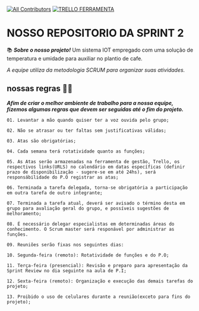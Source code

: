 [![All Contributors](https://img.shields.io/badge/contributors_sprint_2-6-orange.svg?style=flat-square)](#contributors)
[![TRELLO FERRAMENTA](https://img.shields.io/badge/-trello-blue)](https://trello.com/b/1c55RnRI/sprint2)
# NOSSO REPOSITORIO DA SPRINT 2 
📚  ***Sobre o nosso projeto!***
Um sistema IOT empregado com uma solução de temperatura e umidade para auxiliar no plantio de cafe.

 *A equipe utiliza da metodologia SCRUM para organizar suas atividades.*
 
 ## nossas regras 🧑‍💼
 
***Afim de criar o melhor ambiente de trabalho para a nossa equipe, fizemos algumas regras que devem ser seguidas até o fim do projeto.***

    01. Levantar a mão quando quiser ter a voz ouvida pelo grupo;

    02. Não se atrasar ou ter faltas sem justificativas válidas;

    03. Atas são obrigatórias;

    04. Cada semana terá rotatividade quanto as funções;

    05. As Atas serão armazenadas na ferramenta de gestão, Trello, os respectivos links(URLS) no calendário em datas específicas (definir prazo de disponibilização - sugere-se em até 24hs), será responsábilidade do P.O registrar as atas;

    06. Terminada a tarefa delegada, torna-se obrigatória a participação em outra tarefa de outro integrante;

    07. Terminada a tarefa atual, deverá ser avisado o término desta em grupo para avaliação geral do grupo, e possíveis sugestões de melhoramento;

    08. É necessário delegar especialistas em determinadas áreas do conhecimento. O Scrum master será responável por administrar as funções.

    09. Reuniões serão fixas nos seguintes dias:

    10. Segunda-feira (remoto): Rotatividade de funções e do P.O;

    11. Terça-feira (presencial): Revisão e preparo para apresentação da Sprint Review no dia seguinte na aula de P.I;

    12. Sexta-feira (remoto): Organização e execução das demais tarefas do projeto;
    
    13. Proibido o uso de celulares durante a reunião(exceto para fins do projeto);
